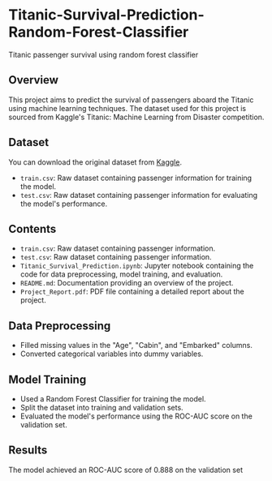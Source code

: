 # Titanic-Survival-Prediction-Random-Forest-Classifier
Titanic passenger survival using random forest classifier

## Overview
This project aims to predict the survival of passengers aboard the Titanic using machine learning techniques. The dataset used for this project is sourced from Kaggle's Titanic: Machine Learning from Disaster competition.

## Dataset
You can download the original dataset from [Kaggle](https://www.kaggle.com/competitions/titanic).
- `train.csv`: Raw dataset containing passenger information for training the model.
- `test.csv`: Raw dataset containing passenger information for evaluating the model's performance.
  
## Contents
- `train.csv`: Raw dataset containing passenger information.
- `test.csv`: Raw dataset containing passenger information.
- `Titanic_Survival_Prediction.ipynb`: Jupyter notebook containing the code for data preprocessing, model training, and evaluation.
- `README.md`: Documentation providing an overview of the project.
- `Project_Report.pdf`: PDF file containing a detailed report about the project.

## Data Preprocessing
- Filled missing values in the "Age", "Cabin", and "Embarked" columns.
- Converted categorical variables into dummy variables.

## Model Training
- Used a Random Forest Classifier for training the model.
- Split the dataset into training and validation sets.
- Evaluated the model's performance using the ROC-AUC score on the validation set.

## Results
The model achieved an ROC-AUC score of 0.888 on the validation set
